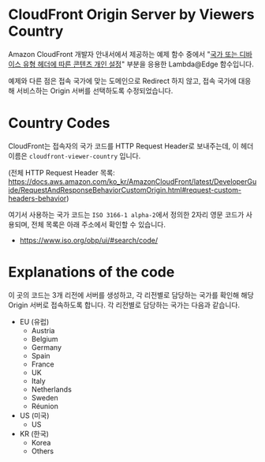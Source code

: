 # CloudFront Origin Server by Viewers Country

Amazon CloudFront 개발자 안내서에서 제공하는 예제 함수 중에서 "[국가 또는 디바이스 유형 헤더에 따른 콘텐츠 개인 설정](https://docs.aws.amazon.com/ko_kr/AmazonCloudFront/latest/DeveloperGuide/lambda-examples.html#lambda-examples-redirecting-examples)" 부분을 응용한 Lambda@Edge 함수입니다.

예제와 다른 점은 접속 국가에 맞는 도메인으로 Redirect 하지 않고, 접속 국가에 대응해 서비스하는 Origin 서버를 선택하도록 수정되었습니다.

# Country Codes

CloudFront는 접속자의 국가 코드를 HTTP Request Header로 보내주는데, 이 헤더 이름은 `cloudfront-viewer-country` 입니다.

(전체 HTTP Request Header 목록: https://docs.aws.amazon.com/ko_kr/AmazonCloudFront/latest/DeveloperGuide/RequestAndResponseBehaviorCustomOrigin.html#request-custom-headers-behavior)

여기서 사용하는 국가 코드는 `ISO 3166-1 alpha-2`에서 정의한 2자리 영문 코드가 사용되며, 전체 목록은 아래 주소에서 확인할 수 있습니다.
* https://www.iso.org/obp/ui/#search/code/

# Explanations of the code

이 곳의 코드는 3개 리전에 서버를 생성하고, 각 리전별로 담당하는 국가를 확인해 해당 Origin 서버로 접속하도록 합니다.
각 리전별로 담당하는 국가는 다음과 같습니다.

* EU (유럽)
  * Austria
  * Belgium
  * Germany
  * Spain
  * France
  * UK
  * Italy
  * Netherlands
  * Sweden
  * Réunion
* US (미국)
  * US
* KR (한국)
  * Korea
  * Others

